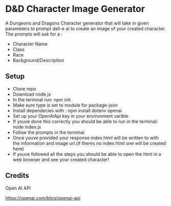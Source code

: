 # D&D Character Image Generator

A Dungeons and Dragons Character generator that will take in given parameters to prompt dall-e ai to create an image of your created character.
The prompts will ask for a :
- Character Name
- Class
- Race
- Background/Description

## Setup

- Clone repo
- Download node.js
- In the terminal run: npm init
- Make sure type is set to module for package-json
- Install dependecies with : npm install dotenv openai 
- Set up your OpenAiApi key in your environment varible
- If youve done this correctly you should be able to run in the terminal: node index.js
- Follow the prompts in the terminal
- Once youve provided your response index.html will be written to with the information and image url.(if theres no index.html one will be created here)
- If youve followed all the steps you should be able to open the html in a web browser and see your created character!

## Credits
Open AI API

https://openai.com/blog/openai-api